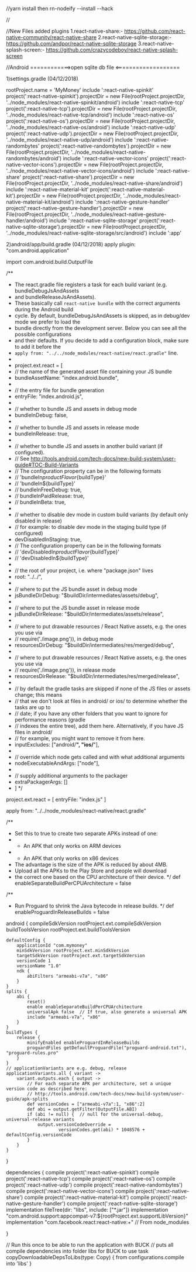 //yarn install then 
rn-nodeify --install --hack


//  


//New Files added plugins
1.react-native-share:- https://github.com/react-native-community/react-native-share
2.react-native-sqlite-storage:- https://github.com/andpor/react-native-sqlite-storage
3.react-native-splash-screen:- https://github.com/crazycodeboy/react-native-splash-screen

   







//Android
============>open sqlite db file <===================


1)settings.gradle (04/12/2018)

rootProject.name = 'MyMoney'
include ':react-native-spinkit'
project(':react-native-spinkit').projectDir = new File(rootProject.projectDir, '../node_modules/react-native-spinkit/android')
include ':react-native-tcp'
project(':react-native-tcp').projectDir = new File(rootProject.projectDir, '../node_modules/react-native-tcp/android')
include ':react-native-os'
project(':react-native-os').projectDir = new File(rootProject.projectDir, '../node_modules/react-native-os/android')
include ':react-native-udp'
project(':react-native-udp').projectDir = new File(rootProject.projectDir, '../node_modules/react-native-udp/android')
include ':react-native-randombytes'
project(':react-native-randombytes').projectDir = new File(rootProject.projectDir, '../node_modules/react-native-randombytes/android')
include ':react-native-vector-icons'
project(':react-native-vector-icons').projectDir = new File(rootProject.projectDir, '../node_modules/react-native-vector-icons/android')
include ':react-native-share'
project(':react-native-share').projectDir = new File(rootProject.projectDir, '../node_modules/react-native-share/android')
include ':react-native-material-kit'
project(':react-native-material-kit').projectDir = new File(rootProject.projectDir, '../node_modules/react-native-material-kit/android')
include ':react-native-gesture-handler'
project(':react-native-gesture-handler').projectDir = new File(rootProject.projectDir, '../node_modules/react-native-gesture-handler/android')
include ':react-native-sqlite-storage'
project(':react-native-sqlite-storage').projectDir = new File(rootProject.projectDir, '../node_modules/react-native-sqlite-storage/src/android')
include ':app'    

2)android/app/build.gradle (04/12/2018)
apply plugin: "com.android.application"

import com.android.build.OutputFile

/**
 * The react.gradle file registers a task for each build variant (e.g. bundleDebugJsAndAssets
 * and bundleReleaseJsAndAssets).
 * These basically call `react-native bundle` with the correct arguments during the Android build
 * cycle. By default, bundleDebugJsAndAssets is skipped, as in debug/dev mode we prefer to load the
 * bundle directly from the development server. Below you can see all the possible configurations
 * and their defaults. If you decide to add a configuration block, make sure to add it before the
 * `apply from: "../../node_modules/react-native/react.gradle"` line.
 *
 * project.ext.react = [
 *   // the name of the generated asset file containing your JS bundle
 *   bundleAssetName: "index.android.bundle",
 *
 *   // the entry file for bundle generation
 *   entryFile: "index.android.js",
 *
 *   // whether to bundle JS and assets in debug mode
 *   bundleInDebug: false,
 *
 *   // whether to bundle JS and assets in release mode
 *   bundleInRelease: true,
 *
 *   // whether to bundle JS and assets in another build variant (if configured).
 *   // See http://tools.android.com/tech-docs/new-build-system/user-guide#TOC-Build-Variants
 *   // The configuration property can be in the following formats
 *   //         'bundleIn${productFlavor}${buildType}'
 *   //         'bundleIn${buildType}'
 *   // bundleInFreeDebug: true,
 *   // bundleInPaidRelease: true,
 *   // bundleInBeta: true,
 *
 *   // whether to disable dev mode in custom build variants (by default only disabled in release)
 *   // for example: to disable dev mode in the staging build type (if configured)
 *   devDisabledInStaging: true,
 *   // The configuration property can be in the following formats
 *   //         'devDisabledIn${productFlavor}${buildType}'
 *   //         'devDisabledIn${buildType}'
 *
 *   // the root of your project, i.e. where "package.json" lives
 *   root: "../../",
 *
 *   // where to put the JS bundle asset in debug mode
 *   jsBundleDirDebug: "$buildDir/intermediates/assets/debug",
 *
 *   // where to put the JS bundle asset in release mode
 *   jsBundleDirRelease: "$buildDir/intermediates/assets/release",
 *
 *   // where to put drawable resources / React Native assets, e.g. the ones you use via
 *   // require('./image.png')), in debug mode
 *   resourcesDirDebug: "$buildDir/intermediates/res/merged/debug",
 *
 *   // where to put drawable resources / React Native assets, e.g. the ones you use via
 *   // require('./image.png')), in release mode
 *   resourcesDirRelease: "$buildDir/intermediates/res/merged/release",
 *
 *   // by default the gradle tasks are skipped if none of the JS files or assets change; this means
 *   // that we don't look at files in android/ or ios/ to determine whether the tasks are up to
 *   // date; if you have any other folders that you want to ignore for performance reasons (gradle
 *   // indexes the entire tree), add them here. Alternatively, if you have JS files in android/
 *   // for example, you might want to remove it from here.
 *   inputExcludes: ["android/**", "ios/**"],
 *
 *   // override which node gets called and with what additional arguments
 *   nodeExecutableAndArgs: ["node"],
 *
 *   // supply additional arguments to the packager
 *   extraPackagerArgs: []
 * ]
 */

project.ext.react = [
    entryFile: "index.js"
]

apply from: "../../node_modules/react-native/react.gradle"

/**
 * Set this to true to create two separate APKs instead of one:
 *   - An APK that only works on ARM devices
 *   - An APK that only works on x86 devices
 * The advantage is the size of the APK is reduced by about 4MB.
 * Upload all the APKs to the Play Store and people will download
 * the correct one based on the CPU architecture of their device.
 */
def enableSeparateBuildPerCPUArchitecture = false

/**
 * Run Proguard to shrink the Java bytecode in release builds.
 */
def enableProguardInReleaseBuilds = false

android {
    compileSdkVersion rootProject.ext.compileSdkVersion
    buildToolsVersion rootProject.ext.buildToolsVersion

    defaultConfig {
        applicationId "com.mymoney"
        minSdkVersion rootProject.ext.minSdkVersion
        targetSdkVersion rootProject.ext.targetSdkVersion
        versionCode 1
        versionName "1.0"
        ndk {
            abiFilters "armeabi-v7a", "x86"
        }
    }
    splits {
        abi {
            reset()
            enable enableSeparateBuildPerCPUArchitecture
            universalApk false  // If true, also generate a universal APK
            include "armeabi-v7a", "x86"
        }
    }
    buildTypes {
        release {
            minifyEnabled enableProguardInReleaseBuilds
            proguardFiles getDefaultProguardFile("proguard-android.txt"), "proguard-rules.pro"
        }
    }
    // applicationVariants are e.g. debug, release
    applicationVariants.all { variant ->
        variant.outputs.each { output ->
            // For each separate APK per architecture, set a unique version code as described here:
            // http://tools.android.com/tech-docs/new-build-system/user-guide/apk-splits
            def versionCodes = ["armeabi-v7a":1, "x86":2]
            def abi = output.getFilter(OutputFile.ABI)
            if (abi != null) {  // null for the universal-debug, universal-release variants
                output.versionCodeOverride =
                        versionCodes.get(abi) * 1048576 + defaultConfig.versionCode
            }
        }
    }
}

dependencies {
    compile project(':react-native-spinkit')
    compile project(':react-native-tcp')
    compile project(':react-native-os')
    compile project(':react-native-udp')
    compile project(':react-native-randombytes')
    compile project(':react-native-vector-icons')
    compile project(':react-native-share')
    compile project(':react-native-material-kit')
    compile project(':react-native-gesture-handler')
    compile project(':react-native-sqlite-storage')   
    implementation fileTree(dir: "libs", include: ["*.jar"])
    implementation "com.android.support:appcompat-v7:${rootProject.ext.supportLibVersion}"
    implementation "com.facebook.react:react-native:+"  // From node_modules
    
}

// Run this once to be able to run the application with BUCK
// puts all compile dependencies into folder libs for BUCK to use
task copyDownloadableDepsToLibs(type: Copy) {
    from configurations.compile
    into 'libs'
}



